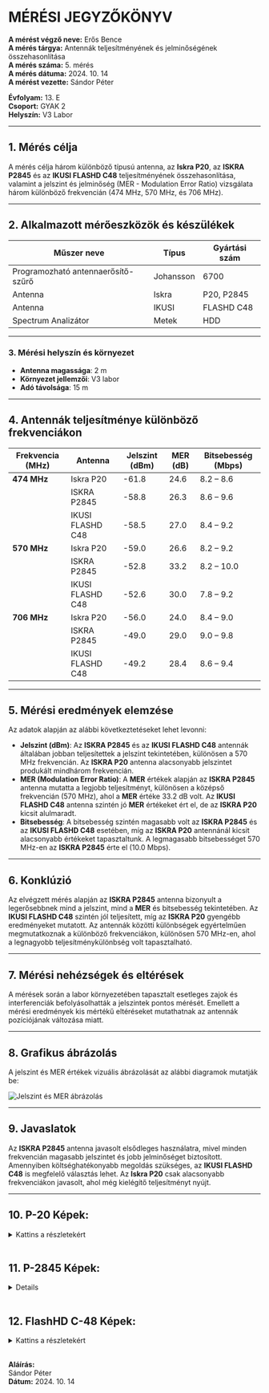 
# MÉRÉSI JEGYZŐKÖNYV

**A mérést végző neve:** Erős Bence  
**A mérés tárgya:** Antennák teljesítményének és jelminőségének összehasonlítása  
**A mérés száma:** 5. mérés  
**A mérés dátuma:** 2024. 10. 14  
**A mérést vezette:** Sándor Péter  

**Évfolyam:** 13. E  
**Csoport:** GYAK 2  
**Helyszín:** V3 Labor  

---

## 1. Mérés célja
A mérés célja három különböző típusú antenna, az **Iskra P20**, az **ISKRA P2845** és az **IKUSI FLASHD C48** teljesítményének összehasonlítása, valamint a jelszint és jelminőség (MER - Modulation Error Ratio) vizsgálata három különböző frekvencián (474 MHz, 570 MHz, és 706 MHz).

---

## 2. Alkalmazott mérőeszközök és készülékek

| Műszer neve                         | Típus       | Gyártási szám |
| ----------------------------------- | ----------- | ------------- |
| Programozható antennaerősítő-szűrő  | Johansson   | 6700          |
| Antenna                             | Iskra       | P20, P2845    |
| Antenna                             | IKUSI       | FLASHD C48    |
| Spectrum Analizátor                 | Metek       | HDD           |

---

### 3. **Mérési helyszín és környezet**
- **Antenna magassága**: 2 m
- **Környezet jellemzői**: V3 labor
- **Adó távolsága**: 15 m

---

## 4. Antennák teljesítménye különböző frekvenciákon

| Frekvencia (MHz) | Antenna          | Jelszint (dBm) | MER (dB) | Bitsebesség (Mbps) |
| ---------------- | ---------------- | -------------- | -------- | ------------------ |
| **474 MHz**      | Iskra P20        | -61.8          | 24.6     | 8.2 – 8.6          |
|                  | ISKRA P2845      | -58.8          | 26.3     | 8.6 – 9.6          |
|                  | IKUSI FLASHD C48 | -58.5          | 27.0     | 8.4 – 9.2          |
| **570 MHz**      | Iskra P20        | -59.0          | 26.6     | 8.2 – 9.2          |
|                  | ISKRA P2845      | -52.8          | 33.2     | 8.2 – 10.0         |
|                  | IKUSI FLASHD C48 | -52.6          | 30.0     | 7.8 – 9.2          |
| **706 MHz**      | Iskra P20        | -56.0          | 24.0     | 8.4 – 9.0          |
|                  | ISKRA P2845      | -49.0          | 29.0     | 9.0 – 9.8          |
|                  | IKUSI FLASHD C48 | -49.2          | 28.4     | 8.6 – 9.4          |

---

## 5. Mérési eredmények elemzése
Az adatok alapján az alábbi következtetéseket lehet levonni:
- **Jelszint (dBm)**: Az **ISKRA P2845** és az **IKUSI FLASHD C48** antennák általában jobban teljesítettek a jelszint tekintetében, különösen a 570 MHz frekvencián. Az **ISKRA P20** antenna alacsonyabb jelszintet produkált mindhárom frekvencián.
- **MER (Modulation Error Ratio)**: A **MER** értékek alapján az **ISKRA P2845** antenna mutatta a legjobb teljesítményt, különösen a középső frekvencián (570 MHz), ahol a **MER** értéke 33.2 dB volt. Az **IKUSI FLASHD C48** antenna szintén jó **MER** értékeket ért el, de az **ISKRA P20** kicsit alulmaradt.
- **Bitsebesség**: A bitsebesség szintén magasabb volt az **ISKRA P2845** és az **IKUSI FLASHD C48** esetében, míg az **ISKRA P20** antennánál kicsit alacsonyabb értékeket tapasztaltunk. A legmagasabb bitsebességet 570 MHz-en az **ISKRA P2845** érte el (10.0 Mbps).

---

## 6. Konklúzió
Az elvégzett mérés alapján az **ISKRA P2845** antenna bizonyult a legerősebbnek mind a jelszint, mind a **MER** és bitsebesség tekintetében. Az **IKUSI FLASHD C48** szintén jól teljesített, míg az **ISKRA P20** gyengébb eredményeket mutatott. Az antennák közötti különbségek egyértelműen megmutatkoznak a különböző frekvenciákon, különösen 570 MHz-en, ahol a legnagyobb teljesítménykülönbség volt tapasztalható.

---

## 7. Mérési nehézségek és eltérések
A mérések során a labor környezetében tapasztalt esetleges zajok és interferenciák befolyásolhatták a jelszintek pontos mérését. Emellett a mérési eredmények kis mértékű eltéréseket mutathatnak az antennák pozíciójának változása miatt.

---

## 8. Grafikus ábrázolás
A jelszint és MER értékek vizuális ábrázolását az alábbi diagramok mutatják be:

![Jelszint és MER ábrázolás](https://erosbence27.github.io/jegyzokonyv/image/asd.PNG) 

---

## 9. Javaslatok
Az **ISKRA P2845** antenna javasolt elsődleges használatra, mivel minden frekvencián magasabb jelszintet és jobb jelminőséget biztosított. Amennyiben költséghatékonyabb megoldás szükséges, az **IKUSI FLASHD C48** is megfelelő választás lehet. Az **Iskra P20** csak alacsonyabb frekvenciákon javasolt, ahol még kielégítő teljesítményt nyújt.

---

## 10. P-20 Képek:
<details>
    <summary>Kattins a részletekért</summary>

    **474Mhz Mért Képek:**
    <img src="https://erosbence27.github.io/jegyzokonyv/image/p20_bit474.bmp"/>
    <img src="https://erosbence27.github.io/jegyzokonyv/image/p20_fullkep474.bmp"/>

---

    **570MHz Mért Képek**
    <img src="https://erosbence27.github.io/jegyzokonyv/image/p20_bit570.bmp"/>
    <img src="https://erosbence27.github.io/jegyzokonyv/image/p20_fullkep570.bmp"/>

---

    **706MHz Mért Képek**
    <img src="https://erosbence27.github.io/jegyzokonyv/image/p20_bit706.bmp"/>
    <img src="https://erosbence27.github.io/jegyzokonyv/image/p20_fullkep706.bmp"/>

---

</details>

<br>

## 11. P-2845 Képek:
<details>

    <summary>Kattins a részletekért</summary>

    **474Mhz Mért Képek:**
    <img src="https://erosbence27.github.io/jegyzokonyv/image/p2845_fullkep474.bmp"/>
    <img src="https://erosbence27.github.io/jegyzokonyv/image/p2845_bit474.bmp"/>

---

    **570MHz Mért Képek**
    <img src="https://erosbence27.github.io/jegyzokonyv/image/p2845_fullkep570.bmp"/>
    <img src="https://erosbence27.github.io/jegyzokonyv/image/p2845_bit570.bmp"/>

---

    **706MHz Mért Képek**
    <img src="https://erosbence27.github.io/jegyzokonyv/image/p2845_fullkep706.bmp"/>
    <img src="https://erosbence27.github.io/jegyzokonyv/image/p2845_bit706.bmp"/>

---

</details>

<br>

## 12. FlashHD C-48 Képek:
<details>
    <summary>Kattins a részletekért</summary>

    **474Mhz Mért Képek:**
    <img src="https://erosbence27.github.io/jegyzokonyv/image/c48_fullkep474.bmp"/>
    <img src="https://erosbence27.github.io/jegyzokonyv/image/c48_bit474.bmp"/>

---

    **570MHz Mért Képek**
    <img src="https://erosbence27.github.io/jegyzokonyv/image/c48_fullkep570.bmp"/>
    <img src="https://erosbence27.github.io/jegyzokonyv/image/c48_bit570.bmp"/>

---

    **706MHz Mért Képek**
    <img src="https://erosbence27.github.io/jegyzokonyv/image/c48_fullkep706.bmp"/>
    <img src="https://erosbence27.github.io/jegyzokonyv/image/c48_bit706.bmp"/>

---

</details>


<br>

**Aláírás:**  
Sándor Péter  
**Dátum:** 2024. 10. 14
